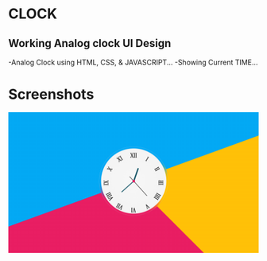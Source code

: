 #  CLOCK

## Working Analog clock UI Design


-Analog Clock using HTML, CSS, & JAVASCRIPT...
-Showing Current TIME...

# Screenshots

![App Screenshot](./assets/images/clock%20ui.png)